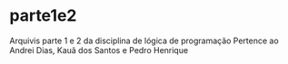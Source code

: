 # parte1e2
Arquivis parte 1 e 2 da disciplina de lógica de programação
Pertence ao Andrei Dias, Kauã dos Santos e Pedro Henrique
